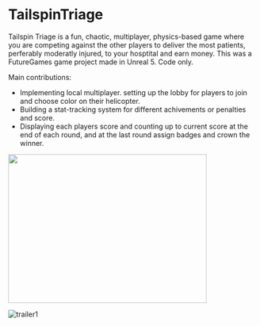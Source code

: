 # TailspinTriage
Tailspin Triage is a fun, chaotic, multiplayer, physics-based game where you are competing against the other players to deliver the most patients, perferably moderatly injured, to your hosptital and earn money. 
This was a FutureGames game project made in Unreal 5. Code only. 

Main contributions:
- Implementing local multiplayer. setting up the lobby for players to join and choose color on their helicopter.
- Building a stat-tracking system for different achivements or penalties and score.
- Displaying each players score and counting up to current score at the end of each round, and at the last round assign badges and crown the winner.

<img src="https://user-images.githubusercontent.com/76095991/211797016-21c0a924-d575-4d98-9f3f-05bba04e5e1e.jpg" width="400" height="300">

![trailer1](https://user-images.githubusercontent.com/76095991/211796990-7241b729-663d-426e-8c9d-4d4b059e9762.gif)
